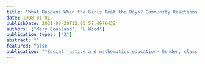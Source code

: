 ```yaml
---
title: "What Happens When the Girls Beat the Boys? Community Reactions to the Improved Performance of Girls in Final School Examinations"
date: 1998-01-01
publishDate: 2021-08-20T12:05:59.497643Z
authors: ["Mary Coupland", "L Wood"]
publication_types: ["2"]
abstract: ""
featured: false
publication: "*Social justice and mathematics education— Gender, class, ethnicity and the łdots*"
---
```


